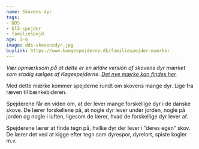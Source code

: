 ```yaml
---
name: Skovens dyr
tags:
- DDS
- blå-spejder
- familiespejd
age: 3-6
image: dds-skovensdyr.jpg
buylink: https://www.koegespejderne.dk/familiespejder-maerker
---
```

*Vær opmærksom på at dette er en ældre version af skovens dyr mærket som stadig sælges af Køgespejderne. [Det nye mærke kan findes her](/m/dds-skovens-dyr).*

Med dette mærke kommer spejderne rundt om skovens mange dyr. Lige fra ræven til bænkebideren.

Spejderene får en viden om, at der lever mange forskellige dyr i de danske skove. De lærer forskellene på, at nogle dyr lever under jorden, nogle på jorden og nogle i luften, ligesom de lærer, hvad de forskellige dyr lever af.

Spejderene lærer at finde tegn på, hvilke dyr der lever i ”deres egen” skov. De lærer det ved at kigge efter tegn som dyrespor, dyrelort, spiste kogler m.v.